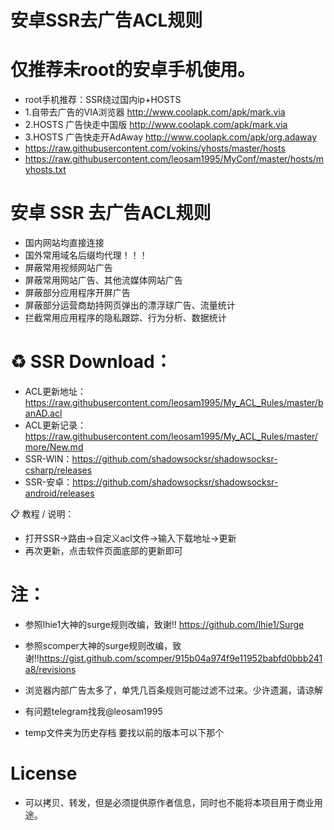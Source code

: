 # 安卓SSR去广告ACL规则
# 仅推荐未root的安卓手机使用。
* root手机推荐：SSR绕过国内ip+HOSTS
* 1.自带去广告的VIA浏览器 http://www.coolapk.com/apk/mark.via
* 2.HOSTS 广告快走中国版 http://www.coolapk.com/apk/mark.via
* 3.HOSTS 广告快走开AdAway http://www.coolapk.com/apk/org.adaway
* https://raw.githubusercontent.com/vokins/yhosts/master/hosts
* https://raw.githubusercontent.com/leosam1995/MyConf/master/hosts/myhosts.txt

# 安卓 SSR 去广告ACL规则
* 国内网站均直接连接
* 国外常用域名后缀均代理！！！
* 屏蔽常用视频网站广告
* 屏蔽常用网站广告、其他流媒体网站广告
* 屏蔽部分应用程序开屏广告
* 屏蔽部分运营商劫持网页弹出的漂浮球广告、流量统计
* 拦截常用应用程序的隐私跟踪、行为分析、数据统计

# ♻️ SSR Download：

* ACL更新地址：https://raw.githubusercontent.com/leosam1995/My_ACL_Rules/master/banAD.acl
* ACL更新记录：https://raw.githubusercontent.com/leosam1995/My_ACL_Rules/master/more/New.md
* SSR-WIN：https://github.com/shadowsocksr/shadowsocksr-csharp/releases
* SSR-安卓：https://github.com/shadowsocksr/shadowsocksr-android/releases

📋 教程 / 说明：
* 打开SSR->路由->自定义acl文件->输入下载地址->更新
* 再次更新，点击软件页面底部的更新即可

# 注：
* 参照lhie1大神的surge规则改编，致谢!! https://github.com/lhie1/Surge
* 参照scomper大神的surge规则改编，致谢!!https://gist.github.com/scomper/915b04a974f9e11952babfd0bbb241a8/revisions

* 浏览器内部广告太多了，单凭几百条规则可能过滤不过来。少许遗漏，请谅解
* 有问题telegram找我@leosam1995
* temp文件夹为历史存档 要找以前的版本可以下那个
		
# License		
* 可以拷贝、转发，但是必须提供原作者信息，同时也不能将本项目用于商业用途。